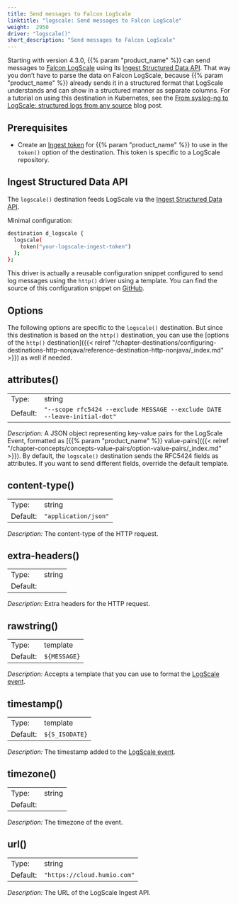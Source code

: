 ```yaml
---
title: Send messages to Falcon LogScale
linktitle: "logscale: Send messages to Falcon LogScale"
weight:  2950
driver: "logscale()"
short_description: "Send messages to Falcon LogScale"
---
```

<!-- This file is under the copyright of Axoflow, and licensed under Apache License 2.0, except for using the Axoflow and AxoSyslog trademarks. -->

Starting with version 4.3.0, {{% param "product_name" %}} can send messages to [Falcon LogScale](https://library.humio.com/) using its [Ingest Structured Data API](https://library.humio.com/integrations/api-ingest.html#api-ingest-structured-data). That way you don’t have to parse the data on Falcon LogScale, because {{% param "product_name" %}} already sends it in a structured format that LogScale understands and can show in a structured manner as separate columns. For a tutorial on using this destination in Kubernetes, see the [From syslog-ng to LogScale: structured logs from any source](https://axoflow.com//blog/from-syslog-ng-to-logscale-structured-logs-from-any-source) blog post.

## Prerequisites

- Create an [Ingest token](https://library.humio.com/falcon-logscale-self-hosted/ingesting-data-tokens.html) for {{% param "product_name" %}} to use in the `token()` option of the destination. This token is specific to a LogScale repository.

## Ingest Structured Data API

The `logscale()` destination feeds LogScale via the [Ingest Structured Data API](https://library.humio.com/integrations/api-ingest.html#api-ingest-structured-data).

Minimal configuration:

```sh
destination d_logscale {
  logscale(
    token("your-logscale-ingest-token")
  );
};
```

This driver is actually a reusable configuration snippet configured to send log messages using the `http()` driver using a template. You can find the source of this configuration snippet on [GitHub](https://github.com/axoflow/axosyslog/blob/master/scl/logscale/logscale.conf).

## Options

The following options are specific to the `logscale()` destination. But since this destination is based on the `http()` destination, you can use the [options of the `http()` destination]({{< relref "/chapter-destinations/configuring-destinations-http-nonjava/reference-destination-http-nonjava/_index.md" >}}) as well if needed.
<!-- FIXME xinclude the http options instead of just linking them -->

## attributes()

|          |                            |
| -------- | -------------------------- |
| Type:    | string |
| Default: | `"--scope rfc5424 --exclude MESSAGE --exclude DATE --leave-initial-dot"` |

*Description:* A JSON object representing key-value pairs for the LogScale Event, formatted as [{{% param "product_name" %}} value-pairs]({{< relref "/chapter-concepts/concepts-value-pairs/option-value-pairs/_index.md" >}}). By default, the `logscale()` destination sends the RFC5424 fields as attributes. If you want to send different fields, override the default template.

## content-type()

|          |                            |
| -------- | -------------------------- |
| Type:    | string |
| Default: | `"application/json"` |

*Description:* The content-type of the HTTP request.

## extra-headers()

|          |                            |
| -------- | -------------------------- |
| Type:    | string |
| Default: |  |

*Description:* Extra headers for the HTTP request.

## rawstring()

|          |                            |
| -------- | -------------------------- |
| Type:    | template |
| Default: | `${MESSAGE}` |

*Description:* Accepts a template that you can use to format the [LogScale event](https://library.humio.com/integrations/api-ingest.html#api-ingest-more-events).

## timestamp()

|          |                            |
| -------- | -------------------------- |
| Type:    | template |
| Default: | `${S_ISODATE}` |

*Description:* The timestamp added to the [LogScale event](https://library.humio.com/integrations/api-ingest.html#api-ingest-more-events).

## timezone()

|          |                            |
| -------- | -------------------------- |
| Type:    | string |
| Default: |  |

*Description:* The timezone of the event.

## url()

|          |                            |
| -------- | -------------------------- |
| Type:    | string |
| Default: | `"https://cloud.humio.com"` |

*Description:* The URL of the LogScale Ingest API.
